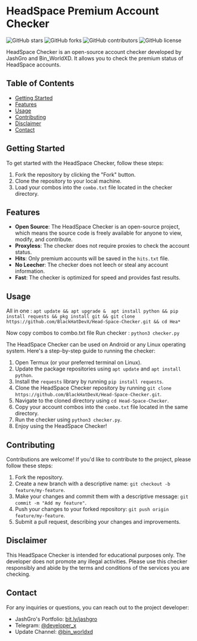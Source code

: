 # HeadSpace Premium Account Checker

![GitHub stars](https://img.shields.io/github/stars/BlackHatDevX/Head-Space-Checker?style=social)
![GitHub forks](https://img.shields.io/github/forks/BlackHatDevX/Head-Space-Checker?style=social)
![GitHub contributors](https://img.shields.io/github/contributors/BlackHatDevX/Head-Space-Checker)
![GitHub license](https://img.shields.io/github/license/BlackHatDevX/Head-Space-Checker)

HeadSpace Checker is an open-source account checker developed by JashGro and Bin_WorldXD. It allows you to check the premium status of HeadSpace accounts. 

## Table of Contents

- [Getting Started](#getting-started)
- [Features](#features)
- [Usage](#usage)
- [Contributing](#contributing)
- [Disclaimer](#disclaimer)
- [Contact](#contact)

## Getting Started

To get started with the HeadSpace Checker, follow these steps:

1. Fork the repository by clicking the "Fork" button.
2. Clone the repository to your local machine.
3. Load your combos into the `combo.txt` file located in the checker directory.

## Features

- **Open Source**: The HeadSpace Checker is an open-source project, which means the source code is freely available for anyone to view, modify, and contribute.
- **Proxyless**: The checker does not require proxies to check the account status.
- **Hits**: Only premium accounts will be saved in the `hits.txt` file.
- **No Leecher**: The checker does not leech or steal any account information.
- **Fast**: The checker is optimized for speed and provides fast results.

## Usage

All in one :
`apt update && apt upgrade &  apt install python && pip install requests && pkg install git && git clone https://github.com/BlackHatDevX/Head-Space-Checker.git && cd Hea*`

Now copy combos to combo.txt file
Run checker : `python3 checker.py`

The HeadSpace Checker can be used on Android or any Linux operating system. Here's a step-by-step guide to running the checker:

1. Open Termux (or your preferred terminal on Linux).
2. Update the package repositories using `apt update` and `apt install python`.
3. Install the `requests` library by running `pip install requests`.
4. Clone the HeadSpace Checker repository by running `git clone https://github.com/BlackHatDevX/Head-Space-Checker.git`.
5. Navigate to the cloned directory using `cd Head-Space-Checker`.
6. Copy your account combos into the `combo.txt` file located in the same directory.
7. Run the checker using `python3 checker.py`.
8. Enjoy using the HeadSpace Checker!

## Contributing

Contributions are welcome! If you'd like to contribute to the project, please follow these steps:

1. Fork the repository.
2. Create a new branch with a descriptive name: `git checkout -b feature/my-feature`.
3. Make your changes and commit them with a descriptive message: `git commit -m "Add my feature"`.
4. Push your changes to your forked repository: `git push origin feature/my-feature`.
5. Submit a pull request, describing your changes and improvements.

## Disclaimer

This HeadSpace Checker is intended for educational purposes only. The developer does not promote any illegal activities. Please use this checker responsibly and abide by the terms and conditions of the services you are checking.

## Contact

For any inquiries or questions, you can reach out to the project developer:

- JashGro's Portfolio: [bit.ly/jashgro](https://bit.ly/jashgro)
- Telegram: [@developer_x](https://telegram.dog/developer_x)
- Update Channel: [@bin_worldxd](https://telegram.dog/bin_worldxd)

